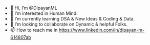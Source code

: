 - 👋 Hi, I’m @DipayanML
- 👀 I’m interested in Human Mind.
- 🌱 I’m currently learning DSA & New Ideas & Coding & Data.
- 💞️ I’m looking to collaborate on Dynamic & helpful Folks.
- 📫 How to reach me in https://www.linkedin.com/in/dipayan-m-614807ab

<!---
DipayanML/DipayanML is a ✨ special ✨ repository because its `README.md` (this file) appears on your GitHub profile.
You can click the Preview link to take a look at your changes.
--->
